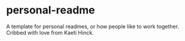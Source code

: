 # personal-readme
A template for personal readmes, or how people like to work together. Cribbed with love from Kaeti Hinck.
